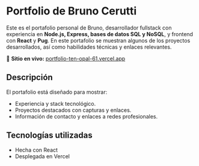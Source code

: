 # Portfolio de Bruno Cerutti

Este es el portafolio personal de Bruno, desarrollador fullstack con experiencia en **Node.js, Express, bases de datos SQL y NoSQL**, y frontend con **React** y **Pug**. En este portafolio se muestran algunos de los proyectos desarrollados, así como habilidades técnicas y enlaces relevantes.

🔗 **Sitio en vivo:** [portfolio-ten-opal-61.vercel.app](https://portfolio-ten-opal-61.vercel.app/)

## Descripción

El portafolio está diseñado para mostrar:

- Experiencia y stack tecnológico.
- Proyectos destacados con capturas y enlaces.
- Información de contacto y enlaces a redes profesionales.

## Tecnologías utilizadas

- Hecha con React
- Desplegada en Vercel


